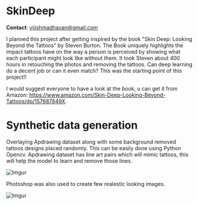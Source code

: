 # SkinDeep

__Contact__: vijishmadhavan@gmail.com

I planned this project after getting inspired by the book "Skin Deep: Looking Beyond the Tattoos" by Steven Burton. The Book uniquely highlights the impact tattoos have on the way a person is perceived by showing what each participant might look like without them. It took Steven about 400 hours in retouching the photos and removing the tattoos. Can deep learning do a decent job or can it even match? This was the starting point of this project!!

I would suggest everyone to have a look at the book, u can get it from Amazon: https://www.amazon.com/Skin-Deep-Looking-Beyond-Tattoos/dp/157687849X. 

# Synthetic data generation

Overlaying Apdrawing dataset along with some background removed tattoos designs placed randomly. This can be easily done using Python Opencv. 
Apdrawing dataset has line art pairs which will mimic tattoos, this will help the model to learn and remove those lines.


![Imgur](https://i.imgur.com/RYSBhcg.jpg)


Photoshop was also used to create few realestic looking images.



![Imgur](https://i.imgur.com/lQP9lfY.jpg)



